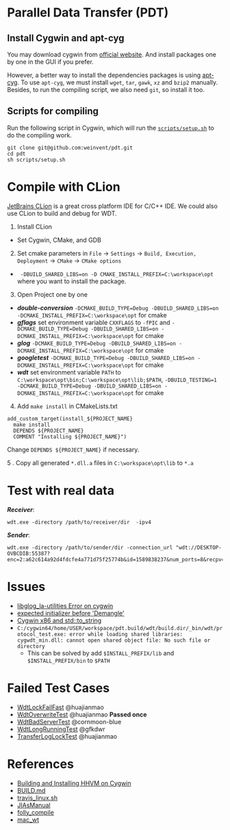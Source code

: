 # Parallel Data Transfer (PDT)

## Install Cygwin and apt-cyg
You may download cygwin from [official website](http://cygwin.com/setup-x86.exe). And install packages one by one in the GUI if you prefer.

However, a better way to install the dependencies packages is using [apt-cyg](../apt-cyg).
To use `apt-cyg`, we must install `wget`, `tar`, `gawk`, `xz` and `bzip2` manually.
Besides, to run the compiling script, we also need `git`, so install it too.


## Scripts for compiling
Run the following script in Cygwin, which will run the [`scripts/setup.sh`](scripts/setup.sh) to do the compiling work.
``` shell
git clone git@github.com:weinvent/pdt.git
cd pdt
sh scripts/setup.sh
```

# Compile with CLion
[JetBrains CLion](http://jetbrains.com/clion) is a great cross platform IDE for C/C++ IDE.
We could also use CLion to build and debug for WDT.

1. Install CLion
 - Set Cygwin, CMake, and GDB
  
2. Set cmake parameters in `File` -> `Settings` -> `Build, Execution, Deployment` -> `CMake` -> `CMake options`
 - ` -DBUILD_SHARED_LIBS=on -D CMAKE_INSTALL_PREFIX=C:\workspace\opt` where you want to install the package.

3. Open Project one by one
 - ***double-conversion*** `-DCMAKE_BUILD_TYPE=Debug -DBUILD_SHARED_LIBS=on -DCMAKE_INSTALL_PREFIX=C:\workspace\opt` for cmake
 - ***gflags*** set environment variable `CXXFLAGS` to `-fPIC` and `-DCMAKE_BUILD_TYPE=Debug -DBUILD_SHARED_LIBS=on -DCMAKE_INSTALL_PREFIX=C:\workspace\opt` for cmake
 - ***glog*** `-DCMAKE_BUILD_TYPE=Debug -DBUILD_SHARED_LIBS=on -DCMAKE_INSTALL_PREFIX=C:\workspace\opt` for cmake
 - ***googletest*** `-DCMAKE_BUILD_TYPE=Debug -DBUILD_SHARED_LIBS=on -DCMAKE_INSTALL_PREFIX=C:\workspace\opt` for cmake
 - ***wdt*** set environment variable `PATH` to `C:\workspace\opt\bin;C:\workspace\opt\lib;$PATH`, `-DBUILD_TESTING=1 -DCMAKE_BUILD_TYPE=Debug -DBUILD_SHARED_LIBS=on -DCMAKE_INSTALL_PREFIX=C:\workspace\opt` for cmake
 
4. Add `make install` in CMakeLists.txt
  ```
  add_custom_target(install_${PROJECT_NAME}
    make install
    DEPENDS ${PROJECT_NAME}
    COMMENT "Installing ${PROJECT_NAME}")
  ```
  Change `DEPENDS ${PROJECT_NAME}` if necessary.

5 . Copy all generated `*.dll.a` files in `C:\workspace\opt\lib` to `*.a`

# Test with real data
***Receiver***:
``` shell
wdt.exe -directory /path/to/receiver/dir  -ipv4
```
***Sender***:
``` shell
wdt.exe -directory /path/to/sender/dir -connection_url "wdt://DESKTOP-OVBCDIB:55387?enc=2:a62c614a92d4fdcfe4a771d75f25774b&id=1589838237&num_ports=8&recpv=26"
```

# Issues
 - [libglog_la-utilities Error on cygwin](https://github.com/google/glog/issues/44)
 - [expected initializer before 'Demangle'](https://github.com/google/glog/issues/52)
 - [Cygwin x86 and std::to_string](https://github.com/CleverRaven/Cataclysm-DDA/issues/13286)
 - `C:/cygwin64/home/USER/workspace/pdt.build/wdt/build.dir/_bin/wdt/protocol_test.exe: error while loading shared libraries: cygwdt_min.dll: cannot open shared object file: No such file or directory`
   * This can be solved by add `$INSTALL_PREFIX/lib` and `$INSTALL_PREFIX/bin` to `$PATH`

# Failed Test Cases
 - [WdtLockFailFast](https://github.com/facebook/wdt/blob/master/test/wdt_lock_failfast.sh) @huajianmao
 - [WdtOverwriteTest](https://github.com/facebook/wdt/blob/master/test/wdt_overwrite_test.py) @huajianmao **Passed once**
 - [WdtBadServerTest](https://github.com/facebook/wdt/blob/master/test/wdt_bad_server_test.py) @cornmoon-blue
 - [WdtLongRunningTest](https://github.com/facebook/wdt/blob/master/test/wdt_long_running_test.py) @gfkdwr
 - [TransferLogLockTest](https://github.com/facebook/wdt/blob/master/test/transfer_log_lock_test.sh) @huajianmao

# References
 - [Building and Installing HHVM on Cygwin](https://github.com/facebook/hhvm/wiki/Building-and-Installing-HHVM-on-Cygwin)
 - [BUILD.md](https://github.com/facebook/wdt/blob/master/build/BUILD.md)
 - [travis_linux.sh](https://github.com/facebook/wdt/blob/master/build/travis_linux.sh)
 - [JIAsManual](./JIAsManual)
 - [folly_compile](./folly_compile)
 - [mac_wt](./mac_wt)

